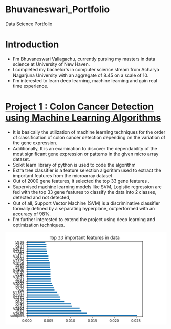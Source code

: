 # Bhuvaneswari_Portfolio
Data Science Portfolio
# Introduction
* I'm Bhuvaneswari Vallagachu, currently pursing my masters in data science at University of New Haven.
* I completed my bachelor's in computer science stream from Acharya Nagarjuna University with an aggregate of 8.45 on a scale of 10.
* I'm interested to learn deep learning, machine learning and gain real time experience. 
# [Project 1 : Colon Cancer Detection using Machine Learning Algorithms](https://github.com/Bhuvaneswari1108/Bhuvaneswari_Portfolio)
* It is basically the utilization of machine learning techniques for the order of classification of colon cancer detection depending on the variation of the gene expression. 
* Additionally, It is an examination to discover the dependability of the most significant gene expression or patterns in the given micro array dataset.
* Scikit learn library of python is used to code the algorithm
* Extra tree classifier is a feature selection algorithm used to extract the important features from the microarray dataset.
* Out of 2000 gene features, it selected the top 33 gene features .
* Supervised machine learning models like SVM, Logistic regression are fed with the top 33 gene features to classify the data into 2 classes, detected and not detected, 
* Out of all, Support Vector Machine (SVM) is a discriminative classifier formally defined by a separating hyperplane, outperformed with an accuracy of 98%. 
* I'm further interested to extend the project using deep learning and optimization techniques.

![](https://github.com/Bhuvaneswari1108/Bhuvaneswari_Portfolio/blob/master/Screenshot%20(15).png) 
